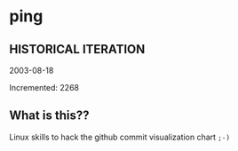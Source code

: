 # ping

## HISTORICAL ITERATION
2003-08-18

Incremented: 2268

## What is this?? 
Linux skills to hack the github commit visualization chart `;-)`
